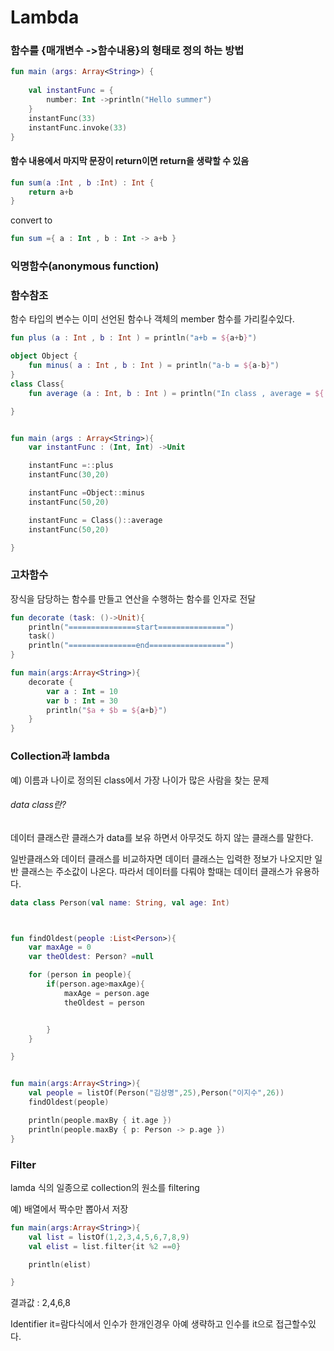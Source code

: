 # Lambda

### 함수를 {매개변수 ->함수내용}의 형태로 정의 하는 방법

```kotlin
fun main (args: Array<String>) {
    
    val instantFunc = {
        number: Int ->println("Hello summer")
    }
    instantFunc(33)
    instantFunc.invoke(33)
}
```

#### 함수 내용에서 마지막 문장이 return이면 return을 생략할 수 있음

```kotlin
fun sum(a :Int , b :Int) : Int {
    return a+b
}
```

convert to

```kotlin
fun sum ={ a : Int , b : Int -> a+b }
```

### 익명함수(anonymous function)



### 함수참조

함수 타입의 변수는 이미 선언된 함수나 객체의 member 함수를 가리킬수있다.

```kotlin
fun plus (a : Int , b : Int ) = println("a+b = ${a+b}")

object Object {
    fun minus( a : Int , b : Int ) = println("a-b = ${a-b}")
}
class Class{
    fun average (a : Int, b : Int ) = println("In class , average = ${(a+b)/2}")

}


fun main (args : Array<String>){
    var instantFunc : (Int, Int) ->Unit

    instantFunc =::plus
    instantFunc(30,20)

    instantFunc =Object::minus
    instantFunc(50,20)

    instantFunc = Class()::average
    instantFunc(50,20)

}
```

### 고차함수

장식을 담당하는 함수를 만들고 연산을 수행하는 함수를 인자로 전달

```kotlin
fun decorate (task: ()->Unit){
    println("===============start===============")
    task()
    println("===============end=================")
}

fun main(args:Array<String>){
    decorate {
        var a : Int = 10
        var b : Int = 30
        println("$a + $b = ${a+b}")
    }
}
```

### Collection과 lambda

예) 이름과 나이로 정의된 class에서 가장 나이가 많은 사람을 찾는 문제

###### data class란?

데이터 클래스란 클래스가 data를 보유 하면서 아무것도 하지 않는 클래스를 말한다.

일반클래스와 데이터 클래스를 비교하자면 데이터 클래스는 입력한 정보가 나오지만 일반 클래스는 주소값이 나온다. 따라서 데이터를 다뤄야 할때는 데이터 클래스가 유용하다.



```kotlin
data class Person(val name: String, val age: Int)



fun findOldest(people :List<Person>){
    var maxAge = 0
    var theOldest: Person? =null

    for (person in people){
        if(person.age>maxAge){
            maxAge = person.age
            theOldest = person


        }
    }

}


fun main(args:Array<String>){
    val people = listOf(Person("김상명",25),Person("이지수",26))
    findOldest(people)

    println(people.maxBy { it.age })
    println(people.maxBy { p: Person -> p.age })
}
```



### Filter

lamda 식의 일종으로 collection의 원소를 filtering

예) 배열에서 짝수만 뽑아서 저장

```kotlin
fun main(args:Array<String>){
    val list = listOf(1,2,3,4,5,6,7,8,9)
    val elist = list.filter{it %2 ==0}

    println(elist)

}
```

결과값 : 2,4,6,8

Identifier it=람다식에서 인수가 한개인경우 아예 생략하고 인수를 it으로 접근할수있다.

